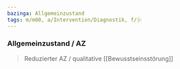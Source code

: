 ```yaml
---
bazinga: Allgemeinzustand
tags: m/m00, a/Intervention/Diagnostik, f/🩺
---
```

### Allgemeinzustand / AZ
> Reduzierter AZ / qualitative [[Bewusstseinsstörung]]